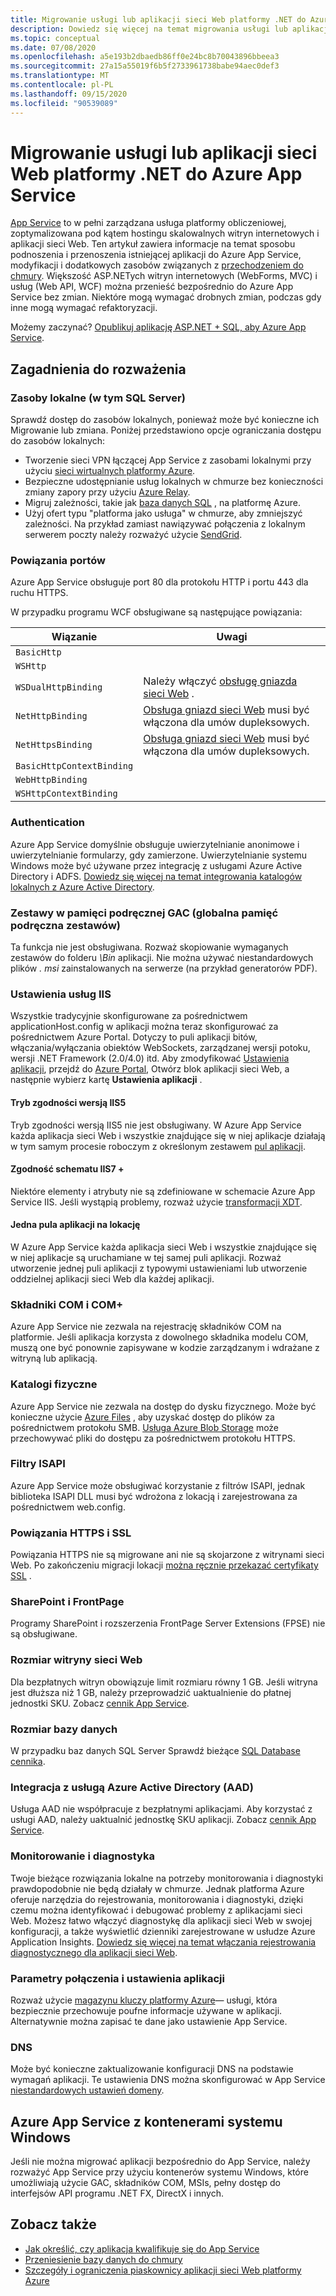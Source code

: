 ```yaml
---
title: Migrowanie usługi lub aplikacji sieci Web platformy .NET do Azure App Service
description: Dowiedz się więcej na temat migrowania usługi lub aplikacji sieci Web platformy .NET ze środowiska lokalnego do Azure App Service.
ms.topic: conceptual
ms.date: 07/08/2020
ms.openlocfilehash: a5e193b2dbaedb86ff0e24bc8b70043896bbeea3
ms.sourcegitcommit: 27a15a55019f6b5f2733961738babe94aec0def3
ms.translationtype: MT
ms.contentlocale: pl-PL
ms.lasthandoff: 09/15/2020
ms.locfileid: "90539089"
---
```

# <a name="migrate-your-net-web-app-or-service-to-azure-app-service"></a>Migrowanie usługi lub aplikacji sieci Web platformy .NET do Azure App Service

[App Service](/azure/app-service/overview) to w pełni zarządzana usługa platformy obliczeniowej, zoptymalizowana pod kątem hostingu skalowalnych witryn internetowych i aplikacji sieci Web. Ten artykuł zawiera informacje na temat sposobu podnoszenia i przenoszenia istniejącej aplikacji do Azure App Service, modyfikacji i dodatkowych zasobów związanych z [przechodzeniem do chmury](https://azure.microsoft.com/migration/web-applications/). Większość ASP.NETych witryn internetowych (WebForms, MVC) i usług (Web API, WCF) można przenieść bezpośrednio do Azure App Service bez zmian. Niektóre mogą wymagać drobnych zmian, podczas gdy inne mogą wymagać refaktoryzacji.

Możemy zaczynać? [Opublikuj aplikację ASP.NET + SQL, aby Azure App Service](https://tutorials.visualstudio.com/azure-webapp-migrate/intro).

## <a name="considerations"></a>Zagadnienia do rozważenia

### <a name="on-premises-resources-including-sql-server"></a>Zasoby lokalne (w tym SQL Server)

Sprawdź dostęp do zasobów lokalnych, ponieważ może być konieczne ich Migrowanie lub zmiana. Poniżej przedstawiono opcje ograniczania dostępu do zasobów lokalnych:

* Tworzenie sieci VPN łączącej App Service z zasobami lokalnymi przy użyciu [sieci wirtualnych platformy Azure](/azure/app-service/web-sites-integrate-with-vnet).
* Bezpieczne udostępnianie usług lokalnych w chmurze bez konieczności zmiany zapory przy użyciu [Azure Relay](/azure/service-bus-relay/relay-what-is-it).
* Migruj zależności, takie jak [baza danych SQL](https://go.microsoft.com/fwlink/?linkid=863217) , na platformę Azure.
* Użyj ofert typu "platforma jako usługa" w chmurze, aby zmniejszyć zależności. Na przykład zamiast nawiązywać połączenia z lokalnym serwerem poczty należy rozważyć użycie [SendGrid](/azure/sendgrid-dotnet-how-to-send-email).

### <a name="port-bindings"></a>Powiązania portów

Azure App Service obsługuje port 80 dla protokołu HTTP i portu 443 dla ruchu HTTPS.

W przypadku programu WCF obsługiwane są następujące powiązania:

| Wiązanie | Uwagi |
|--|--|
| `BasicHttp` |  |
| `WSHttp` |  |
| `WSDualHttpBinding` | Należy włączyć [obsługę gniazda sieci Web](/azure/app-service/web-sites-configure) . | Należy włączyć [obsługę gniazda sieci Web](/azure/app-service/web-sites-configure) . |
| `NetHttpBinding` | [Obsługa gniazd sieci Web](/azure/app-service/web-sites-configure) musi być włączona dla umów dupleksowych. | [Obsługa gniazd sieci Web](/azure/app-service/web-sites-configure) musi być włączona dla umów dupleksowych. |
| `NetHttpsBinding` | [Obsługa gniazd sieci Web](/azure/app-service/web-sites-configure) musi być włączona dla umów dupleksowych. | [Obsługa gniazd sieci Web](/azure/app-service/web-sites-configure) musi być włączona dla umów dupleksowych. |
| `BasicHttpContextBinding` |  |
| `WebHttpBinding` |  |
| `WSHttpContextBinding` |  |

### <a name="authentication"></a>Authentication

Azure App Service domyślnie obsługuje uwierzytelnianie anonimowe i uwierzytelnianie formularzy, gdy zamierzone. Uwierzytelnianie systemu Windows może być używane przez integrację z usługami Azure Active Directory i ADFS. [Dowiedz się więcej na temat integrowania katalogów lokalnych z Azure Active Directory](/azure/active-directory/connect/active-directory-aadconnect).

### <a name="assemblies-in-the-gac-global-assembly-cache"></a>Zestawy w pamięci podręcznej GAC (globalna pamięć podręczna zestawów)

Ta funkcja nie jest obsługiwana. Rozważ skopiowanie wymaganych zestawów do folderu *\Bin* aplikacji. Nie można używać niestandardowych plików *. msi* zainstalowanych na serwerze (na przykład generatorów PDF).

### <a name="iis-settings"></a>Ustawienia usług IIS

Wszystkie tradycyjnie skonfigurowane za pośrednictwem applicationHost.config w aplikacji można teraz skonfigurować za pośrednictwem Azure Portal. Dotyczy to puli aplikacji bitów, włączania/wyłączania obiektów WebSockets, zarządzanej wersji potoku, wersji .NET Framework (2.0/4.0) itd. Aby zmodyfikować [Ustawienia aplikacji](/azure/app-service/web-sites-configure), przejdź do [Azure Portal](https://portal.azure.com), Otwórz blok aplikacji sieci Web, a następnie wybierz kartę **Ustawienia aplikacji** .

#### <a name="iis5-compatibility-mode"></a>Tryb zgodności wersją IIS5

Tryb zgodności wersją IIS5 nie jest obsługiwany. W Azure App Service każda aplikacja sieci Web i wszystkie znajdujące się w niej aplikacje działają w tym samym procesie roboczym z określonym zestawem [pul aplikacji](/previous-versions/windows/it-pro/windows-server-2008-R2-and-2008/cc735247(v=ws.10)).

#### <a name="iis7-schema-compliance"></a>Zgodność schematu IIS7 +

Niektóre elementy i atrybuty nie są zdefiniowane w schemacie Azure App Service IIS. Jeśli wystąpią problemy, rozważ użycie [transformacji XDT](/azure/app-service/configure-common).

#### <a name="single-application-pool-per-site"></a>Jedna pula aplikacji na lokację

W Azure App Service każda aplikacja sieci Web i wszystkie znajdujące się w niej aplikacje są uruchamiane w tej samej puli aplikacji. Rozważ utworzenie jednej puli aplikacji z typowymi ustawieniami lub utworzenie oddzielnej aplikacji sieci Web dla każdej aplikacji.

### <a name="com-and-com-components"></a>Składniki COM i COM+

Azure App Service nie zezwala na rejestrację składników COM na platformie. Jeśli aplikacja korzysta z dowolnego składnika modelu COM, muszą one być ponownie zapisywane w kodzie zarządzanym i wdrażane z witryną lub aplikacją.

### <a name="physical-directories"></a>Katalogi fizyczne

Azure App Service nie zezwala na dostęp do dysku fizycznego. Może być konieczne użycie [Azure Files](/azure/storage/files/storage-files-introduction) , aby uzyskać dostęp do plików za pośrednictwem protokołu SMB. [Usługa Azure Blob Storage](/azure/storage/blobs/storage-blobs-introduction) może przechowywać pliki do dostępu za pośrednictwem protokołu HTTPS.

### <a name="isapi-filters"></a>Filtry ISAPI

Azure App Service może obsługiwać korzystanie z filtrów ISAPI, jednak biblioteka ISAPI DLL musi być wdrożona z lokacją i zarejestrowana za pośrednictwem web.config.

### <a name="https-bindings-and-ssl"></a>Powiązania HTTPS i SSL

Powiązania HTTPS nie są migrowane ani nie są skojarzone z witrynami sieci Web. Po zakończeniu migracji lokacji [można ręcznie przekazać certyfikaty SSL](/azure/app-service/app-service-web-tutorial-custom-ssl) .

### <a name="sharepoint-and-frontpage"></a>SharePoint i FrontPage

Programy SharePoint i rozszerzenia FrontPage Server Extensions (FPSE) nie są obsługiwane.

### <a name="web-site-size"></a>Rozmiar witryny sieci Web

Dla bezpłatnych witryn obowiązuje limit rozmiaru równy 1 GB. Jeśli witryna jest dłuższa niż 1 GB, należy przeprowadzić uaktualnienie do płatnej jednostki SKU. Zobacz [cennik App Service](https://azure.microsoft.com/pricing/details/app-service/windows/).

### <a name="database-size"></a>Rozmiar bazy danych

W przypadku baz danych SQL Server Sprawdź bieżące [SQL Database cennika](https://azure.microsoft.com/pricing/details/sql-database).

### <a name="azure-active-directory-aad-integration"></a>Integracja z usługą Azure Active Directory (AAD)

Usługa AAD nie współpracuje z bezpłatnymi aplikacjami. Aby korzystać z usługi AAD, należy uaktualnić jednostkę SKU aplikacji. Zobacz [cennik App Service](https://azure.microsoft.com/pricing/details/app-service/windows/).

### <a name="monitoring-and-diagnostics"></a>Monitorowanie i diagnostyka

Twoje bieżące rozwiązania lokalne na potrzeby monitorowania i diagnostyki prawdopodobnie nie będą działały w chmurze. Jednak platforma Azure oferuje narzędzia do rejestrowania, monitorowania i diagnostyki, dzięki czemu można identyfikować i debugować problemy z aplikacjami sieci Web. Możesz łatwo włączyć diagnostykę dla aplikacji sieci Web w swojej konfiguracji, a także wyświetlić dzienniki zarejestrowane w usłudze Azure Application Insights. [Dowiedz się więcej na temat włączania rejestrowania diagnostycznego dla aplikacji sieci Web](/azure/app-service/web-sites-enable-diagnostic-log).

### <a name="connection-strings-and-application-settings"></a>Parametry połączenia i ustawienia aplikacji

Rozważ użycie [magazynu kluczy platformy Azure](/azure/key-vault/)— usługi, która bezpiecznie przechowuje poufne informacje używane w aplikacji. Alternatywnie można zapisać te dane jako ustawienie App Service.

### <a name="dns"></a>DNS

Może być konieczne zaktualizowanie konfiguracji DNS na podstawie wymagań aplikacji. Te ustawienia DNS można skonfigurować w App Service [niestandardowych ustawień domeny](/azure/app-service/app-service-web-tutorial-custom-domain).

## <a name="azure-app-service-with-windows-containers"></a>Azure App Service z kontenerami systemu Windows

Jeśli nie można migrować aplikacji bezpośrednio do App Service, należy rozważyć App Service przy użyciu kontenerów systemu Windows, które umożliwiają użycie GAC, składników COM, MSIs, pełny dostęp do interfejsów API programu .NET FX, DirectX i innych.

## <a name="see-also"></a>Zobacz także

* [Jak określić, czy aplikacja kwalifikuje się do App Service](https://appmigration.microsoft.com/)
* [Przeniesienie bazy danych do chmury](sql.md)
* [Szczegóły i ograniczenia piaskownicy aplikacji sieci Web platformy Azure](https://github.com/projectkudu/kudu/wiki/Azure-Web-App-sandbox)
